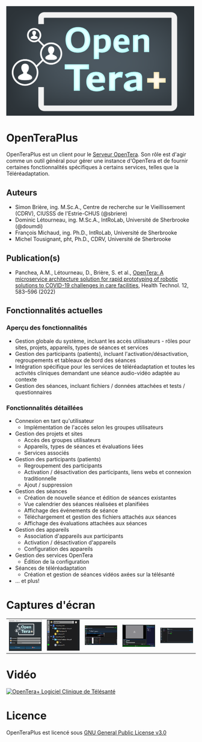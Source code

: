 <img src="docs/logo/LogoOpenTeraPlus.png" width="500">

# OpenTeraPlus
OpenTeraPlus est un client pour le [Serveur OpenTera](https://github.com/introlab/opentera). Son rôle est d'agir comme un outil général pour gérer une instance d'OpenTera et de fournir certaines fonctionnalités spécifiques à certains services, telles que la Téléréadaptation.

## Auteurs

* Simon Brière, ing. M.Sc.A., Centre de recherche sur le Vieillissement (CDRV), CIUSSS de l'Estrie-CHUS (@sbriere)
* Dominic Létourneau, ing. M.Sc.A., IntRoLab, Université de Sherbrooke (@doumdi)
* François Michaud, ing. Ph.D., IntRoLab, Université de Sherbrooke
* Michel Tousignant, pht, Ph.D., CDRV, Université de Sherbrooke

## Publication(s)

* Panchea, A.M., Létourneau, D., Brière, S. et al., [OpenTera: A microservice architecture solution for rapid prototyping of robotic solutions to COVID-19 challenges in care facilities](https://rdcu.be/cHzmf),  Health Technol. 12, 583–596 (2022)

## Fonctionnalités actuelles

### Aperçu des fonctionnalités
* Gestion globale du système, incluant les accès utilisateurs - rôles pour sites, projets, appareils, types de séances et services
* Gestion des participants (patients), incluant l'activation/désactivation, regroupements et tableaux de bord des séances
* Intégration spécifique pour les services de téléréadaptation et toutes les activités cliniques demandant une séance audio-vidéo adaptée au contexte
* Gestion des séances, incluant fichiers / données attachées et tests / questionnaires

### Fonctionnalités détaillées
* Connexion en tant qu'utilisateur
  * Implémentation de l'accès selon les groupes utilisateurs
* Gestion des projets et sites
  * Accès des groupes utilisateurs
  * Appareils, types de séances et évaluations liées
  * Services associés
* Gestion des participants (patients)
  * Regroupement des participants
  * Activation / désactivation des participants, liens webs et connexion traditionnelle
  * Ajout / suppression
* Gestion des séances
  * Création de nouvelle séance et édition de séances existantes
  * Vue calendrier des séances réalisées et planifiées
  * Affichage des événements de séance
  * Téléchargement et gestion des fichiers attachés aux séances
  * Affichage des évaluations attachées aux séances
* Gestion des appareils
  * Association d'appareils aux participants
  * Activation / désactivation d'appareils
  * Configuration des appareils
* Gestion des services OpenTera
  * Édition de la configuration
* Séances de téléréadaptation
  * Création et gestion de séances vidéos axées sur la télésanté
* ... et plus!

# Captures d'écran
<table><tr>
<td><img src="docs/screenshots/LoginScreen.png" width="100" alt="Login Screen" title="Login Screen"></td>
<td><img src="docs/screenshots/ProjectNavigator.png" width="100" alt="Project Navigator" title="Project Navigator"></td>
<td><img src="docs/screenshots/Participant.png" width="100" alt="Participant Viewer" title="Participant Viewer"></td>
<td><img src="docs/screenshots/SessionLobby.png" width="100" alt="Session Lobby" title="Session Lobby"></td>
<td><img src="docs/screenshots/AdminConfig.png" width="100" alt="Admin configuration" title="Admin configuration"></td>
</tr></table>

# Vidéo
[![OpenTera+ Logiciel Clinique de Télésanté](https://img.youtube.com/vi/FathjoDGlZ0/maxresdefault.jpg)](https://youtu.be/FathjoDGlZ0)
 
# Licence
OpenTeraPlus est licencé sous [GNU General Public License v3.0](https://www.gnu.org/licenses/gpl-3.0.en.html)
